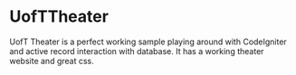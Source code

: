 UofTTheater
===========

UofT Theater is a perfect working sample playing around with CodeIgniter and active record interaction with database. It has a working theater website and great css.
